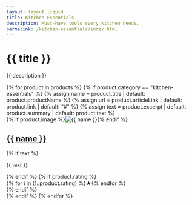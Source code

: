 ```yaml
---
layout: layout.liquid
title: Kitchen Essentials
description: Must-have tools every kitchen needs.
permalink: /kitchen-essentials/index.html
---
```


<h1 class="category-title">{{ title }}</h1>
<p class="category-subtitle">{{ description }}</p>

<div class="articles-grid">
  {% for product in products %}
    {% if product.category == "kitchen-essentials" %}
      {% assign name = product.title | default: product.productName %}
      {% assign url  = product.articleLink | default: product.link | default: "#" %}
      {% assign text = product.excerpt | default: product.summary | default: product.text %}
      <article class="article">
        {% if product.image %}<img src="{{ product.image }}" alt="{{ name }}" class="article-image">{% endif %}
        <div class="article-content">
          <h2 class="article-title"><a href="{{ url }}">{{ name }}</a></h2>
          {% if text %}<p class="article-excerpt">{{ text }}</p>{% endif %}
          {% if product.rating %}
            <div class="article-meta">
              {% for i in (1..product.rating) %}★{% endfor %}
            </div>
          {% endif %}
        </div>
      </article>
    {% endif %}
  {% endfor %}
</div>
